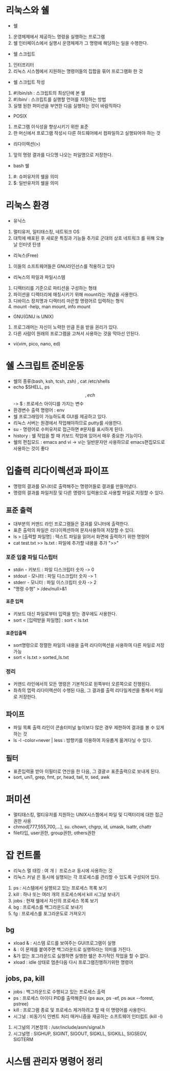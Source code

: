 # 리눅스와 쉘

- 쉘

1. 운영체제에서 제공하느 명령을 실행하는 프로그램
2. 쉘 인터페이스에서 실행시 운영체제가 그 명령에 해당하는 일을 수행한다. 

- 쉘 스크립트

1. 인터프리터
2. 리눅스 시스쳄에서 지원하는 명령어들의 집합을 묶어 프로그램화 한 것

- 쉘 스크립트 작성

1. #!/bin/sh :  스크립트의 최상단에 본 쉘
2. #!/bin/<namwe> : 스크립트를 실행할 언어를 지정하는 방법
3. 실행 둰한 퍼미션을 부연한 다음 실행하는 것이 바람직하다

- POSIX 

1. 프로그램 이식성을 향상시키기 위한 표준
2. 한 머신에서 프로그램 작성시 다른 하드웨어에서 컴파일하고 실행되어야 하는 것

- 리다이렉션(>)

1. 앞의 명령 결과를 다으멩 나오는 파일명으로 저장한다.

- bash 쉘  

1. #: 슈퍼유저의 쉘을 의미
2. $: 일반유저의 쉘을 의미

# 리눅스 환경

- 유닉스

1. 멀티유저, 일티태스킹, 네트워크 OS
2. 대힉에 배포된 후 새로운 특징과 기능들 추가로 군대의 상호 네트워크 를 위해 오늘날 인터넷 탄생

- 리눅스(Free)

1. 이들의 소프트웨어들은 GNU라인선스를 적용하고 있다

- 리눅스의 파일과 파일시스템

1. 디렉터리를 기준으로 파티션을 구성하는 형태
2. 파이션을 디렉터리에 매칭시키기 위해 mount라는 개념을 사용한다.
3. 디바이스 장치명과 디렉터리 마은할 명령어르 입력하는 형식
4. mount -help, man mount, info mount

-  GNU(GNU is UNIX)

1. 프로그래머는 자신이 노력한 만큼 돈을 받을 권리가 있다.
2. 다른 사람이 원래의 프로그램을 고쳐서 사용하는 것을 막아선 안된다.

- vi(vim, pico, nano, ed)

# 쉘 스크립트 준비운동

- 쉘의 종류(bash, ksh, tcsh, zsh) , cat /etc/shells
- echo $SHELL, ps $$, ech $$ -> $ : 프로세스 아이디를 가지는 변수
- 환경변수 출력 명령어 : env
- 쉘 프로그래밍이 가능하도록 GUI를 제공하고 있다.
- 리눅스 서버는 원경에서 작업해야하므로 putty를 사용한다.
- su - 명령어로 수퍼유저로 접근하면 #문자를 표시하게 된다.
- history : 쉘 작업을 할 때 키보드 작업에 있어서 매우 중요한 기능이다.
- 쉘의 편집모드 : emacs and vi -> vi는 일반문자만 사용하므로 emacs편집모드로 사용하는 것이 좋다

# 입출력 리다이렉션과 파이프

- 명령의 결과를 모니터로 출력해주는 명령어들로 결과룰 만들어냈다.
- 명령의 결과를 파일저장 및 다른 명령이 입력용으로 사용할 파일로 지정할 수 있다.

## 표준 출력

- 대부분의 커맨드 라인 프로그램들은 결과를 모니터에 출력한다.
- 표준 출력의 파일은 리다이렉션하여 문자사용하여 저장할 수 있다.
- ls > [출력할 파일명] : 텍스트 파일을 읽어서 화면에 출력하기 위한 명령어
- cat test.txt >> ls.txt : 파일에 추가할 내용을 추가 ">>"

### 포준 입출 파일 디스립터

- stdin - 키보드 : 파일 디스크립터 숫자 -> 0
- stdout - 모니터 : 파일 디스크립터 숫자 -> 1
- stderr - 모니터 : 파일 이스크립터 숫자 -> 2
- "명령 수행" > /dev/null>&1

#### 표준 입력

- 키보드 대신 파일로부터 입력을 받는 경우에도 사용한다.
- sort < [입력받을 파일명] : sort < ls.txt

#### 표준입출력 

- sort명령으로 정렬한 파일의 내용을 출력 리다이렉션을 사용하여 다른 파일로 저장 가능
- sort < ls.txt > sorted_ls.txt

### 정리

- 커맨드 라인에서의 모든 명령은 기본적으로 왼쪽부터 오른쪽으로 진행된다.
- 촤측의 엽력 리다이렉션이 수행된 다음, 그 결과를 출력 리다일게션을 통해서 파일로 저장한다.

## 파이프

- 파일 목룍 출력 라인이 콘솔터미널 높이보다 많은 경우 제한하여 결과를 볼 수 있게 하는 것
- ls -l -color=never | less : 방향키를 이용하여 자유롭게 옮겨다닐 수 있다.

## 필터

- 표준입력울 받아 이필터로 연산을 한 다음, 그 결괄ㄹ 표준출력으로 보내게 된다.
- sort, uni1, grep, fmt, pr, head, tail, tr, sed, awk

# 퍼미션

- 멀티태스킹, 멀티유저를 지원하는 UNIX시스쳄에서 파일 및 디렉터리에 대한 접근 권한 사용
- chmod[777,555,700,...], su. chown, chgrp, id, umask, lsattr, chattr
- file타입, user권한, group권한, others권한

# 잡 컨트롤

- 리눅스 멀 태킹 : 여 개ㅣ 프로스ㄹ 동시에 사용하는 것
- 리눅스 커널             은 동시에 실행되는 각 프로세스를 관리할 수 있도록 구성되어 있다.

1. ps : 시스템에서 실행되고 있는 프로세스 목록 보기
2. kill : 하나 또는 여러 개의 프로세스에서 kill 시그널 보내기
3. jobs : 현재 쉘에서 자신의 프로세스 목록 보기
4. bg : 프로세스를 백그라운드로 보내기
5. fg : 프로세스를 포그라운도로 가져오기

## bg

- xload & : 시스템 로드를 보여주는 GUI프로그램이 실행
- & : 이 문제를 붙여주면 백그라운드로 실행하라는 의미를 가진다.
- &가 없는 포그라운드로 싫행하면 실행한 쉘은 추가적인 작업을 할 수 없다.
- xload : idle 상태로 멈춘다음 다시 프로그램진행하기위한 명령어

## jobs, pa, kill

- jobs : 백그라운드로 수행되고 있는 프로세스 출력
- ps : 프로세스 아이디 PID를 출력해준다 (ps aux, ps -ef, ps aux --forest, pstree)
- kill : 프로그램 종료 및 프로세스 제거하려고 할 때 이 명령어를 사용한다.
- 시그널 : 비동기식 인벤트 처리 매커니즘을 재공하는 소프트웨어 인터럽트 (kill -l)

1. 시그널의 기본정의 : /usr/include/asm/signal.h
2. 시그널명 : SIGHUP, SIGINT, SIGOUT, SIGKLL, SIGKILL, SIGSEGV, SIGTERM

# 시스템 관리자 명령어 정리


